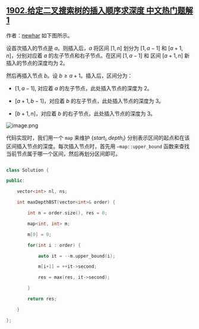 ## [1902.给定二叉搜索树的插入顺序求深度 中文热门题解1](https://leetcode.cn/problems/depth-of-bst-given-insertion-order/solutions/100000/tu-jie-si-lu-jian-dan-dai-ma-mei-cha-ru-30c8q)

作者：[newhar](https://leetcode.cn/u/newhar)
如下图所示。
设首次插入的节点是 $a$。则插入后，$a$ 将区间 $[1, n]$ 划分为 $[1, a-1]$ 和 $[a + 1, n]$，分别对应着 $a$ 的左子节点和右子节点。在区间 $[1, a-1]$ 和 区间 $[a+1, n]$ 新插入的节点的深度均为 $2$。

然后再插入节点 $b$。设 $b \geq a+1$。插入后，区间分为：
- $[1, a-1]$, 对应着 $a$ 的左子节点，此处插入节点的深度为 $2$。
- $[a+1, b-1]$，对应着 $b$ 的左子节点，此处插入节点的深度为 $3$。
- $[b+1, n]$，对应着 $b$ 的右子节点，此处插入节点的深度为 $3$。

![image.png](https://pic.leetcode-cn.com/1633866953-VeeibJ-image.png)

代码实现时，我们用一个 $\texttt{map}$ 来维护 $\{start_i, depth_i\}$ 分别表示区间的起点和在该区间插入节点的深度。每次插入节点时，首先用 $\texttt{--map::upper\_bound}$ 函数来查找当前节点属于哪一个区间，然后再划分区间即可。

```c++
class Solution {
public:
    vector<int> nl, ns;
    int maxDepthBST(vector<int>& order) {
        int n = order.size(), res = 0;
        map<int, int> m;
        m[0] = 0;
        for(int i : order) {
            auto it = --m.upper_bound(i);
            m[i+1] = ++it->second;
            res = max(res, it->second);
        }
        return res;
    }
};
```